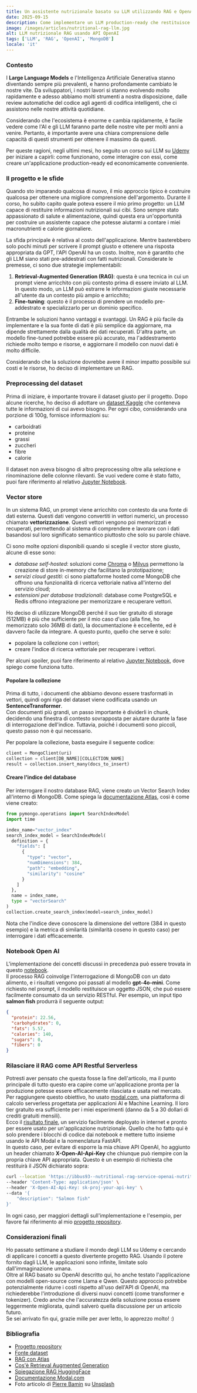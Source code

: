 ```yaml
---
title: Un assistente nutrizionale basato su LLM utilizzando RAG e OpenAI
date: 2025-09-15
description: Come implementare un LLM production-ready che restituisce informazioni nutrizionali sui cibi usando RAG
image: /images/articles/nutritional-rag-llm.jpg
alt: LLM nutrizionale RAG usando API OpenAI
tags: ['LLM', 'RAG', 'OpenAI', 'MongoDB']
locale: 'it'
---
```


### Contesto

I **Large Language Models** e l'Intelligenza Artificiale Generativa stanno diventando sempre più prevalenti, e hanno profondamente cambiato le nostre vite. Da sviluppatori, i nostri lavori si stanno evolvendo molto rapidamente e adesso abbiamo molti strumenti a nostra disposizione, dalle review automatiche del codice agli agenti di codifica intelligenti, che ci assistono nelle nostre attività quotidiane.

Considerando che l'ecosistema è enorme e cambia rapidamente, è facile vedere come l'AI e gli LLM faranno parte delle nostre vite per molti anni a venire. Pertanto, è importante avere una chiara comprensione delle capacità di questi strumenti per ottenere il massimo da questi.

Per queste ragioni, negli ultimi mesi, ho seguito un corso sui LLM su <a href="https://www.udemy.com/course/llm-engineering-master-ai-and-large-language-models/" target="_blank">Udemy</a> per iniziare a capirli: come funzionano, come interagire con essi, come creare un'applicazione production-ready ed economicamente conveniente.

### Il progetto e le sfide

Quando sto imparando qualcosa di nuovo, il mio approccio tipico è costruire qualcosa per ottenere una migliore comprensione dell'argomento. Durante il corso, ho subito capito quale poteva essere il mio primo progetto: un LLM capace di restituire informazioni nutrizionali sui cibi. Sono sempre stato appassionato di salute e alimentazione, quindi questa era un'opportunità per costruire un assistente capace che potesse aiutarmi a contare i miei macronutrienti e calorie giornaliere.

La sfida principale è relativa al costo dell'applicazione. Mentre basterebbero solo pochi minuti per scrivere il prompt giusto e ottenere una risposta appropriata da GPT, l'API OpenAI ha un costo. Inoltre, non è garantito che gli LLM siano stati pre-addestrati con fatti nutrizionali. Considerate le premesse, ci sono due strategie implementabili:

1. **Retrieval-Augmented Generation (RAG)**: questa è una tecnica in cui un prompt viene arricchito con più contesto prima di essere inviato al LLM. In questo modo, un LLM può estrarre le informazioni giuste necessarie all'utente da un contesto più ampio e arricchito;
2. **Fine-tuning**: questo è il processo di prendere un modello pre-addestrato e specializzarlo per un dominio specifico.

Entrambe le soluzioni hanno vantaggi e svantaggi. Un RAG è più facile da implementare e la sua fonte di dati è più semplice da aggiornare, ma dipende strettamente dalla qualità dei dati recuperati. D'altra parte, un modello fine-tuned potrebbe essere più accurato, ma l'addestramento richiede molto tempo e risorse, e aggiornare il modello con nuovi dati è molto difficile.

Considerando che la soluzione dovrebbe avere il minor impatto possibile sui costi e le risorse, ho deciso di implementare un RAG.

### Preprocessing del dataset

Prima di iniziare, è importante trovare il dataset giusto per il progetto. Dopo alcune ricerche, ho deciso di adottare un <a href="https://www.kaggle.com/datasets/shrutisaxena/food-nutrition-dataset" target="_blank">dataset Kaggle</a> che conteneva tutte le informazioni di cui avevo bisogno. Per ogni cibo, considerando una porzione di 100g, fornisce informazioni su:

- carboidrati
- proteine
- grassi
- zuccheri
- fibre
- calorie

Il dataset non aveva bisogno di altro preprocessing oltre alla selezione e rinominazione delle colonne rilevanti. Se vuoi vedere come è stato fatto, puoi fare riferimento al relativo <a href="https://github.com/federicoibba/nutritional-information-rag/blob/main/notebooks/0_dataset-food.ipynb" target="_blank">Jupyter Notebook</a>.

### Vector store

In un sistema RAG, un prompt viene arricchito con contesto da una fonte di dati esterna. Questi dati vengono convertiti in vettori numerici, un processo chiamato **vettorizzazione**. Questi vettori vengono poi memorizzati e recuperati, permettendo al sistema di comprendere e lavorare con i dati basandosi sul loro significato semantico piuttosto che solo su parole chiave.

Ci sono molte opzioni disponibili quando si sceglie il vector store giusto, alcune di esse sono:

- _database self-hosted_: soluzioni come <a href="https://www.trychroma.com/" target="_blank">Chroma</a> o <a href="https://milvus.io/" target="_blank">Milvus</a> permettono la creazione di store in-memory che facilitano la prototipazione;
- _servizi cloud gestiti_: ci sono piattaforme hosted come MongoDB che offrono una funzionalità di ricerca vettoriale nativa all'interno del servizio cloud;
- _estensioni per database tradizionali_: database come PostgreSQL e Redis offrono integrazione per memorizzare e recuperare vettori.

Ho deciso di utilizzare MongoDB perché il suo tier gratuito di storage (512MB) è più che sufficiente per il mio caso d'uso (alla fine, ho memorizzato solo 36MB di dati), la documentazione è eccellente, ed è davvero facile da integrare. A questo punto, quello che serve è solo:

- popolare la collezione con i vettori;
- creare l'indice di ricerca vettoriale per recuperare i vettori.

Per alcuni spoiler, puoi fare riferimento al relativo <a href="https://github.com/federicoibba/nutritional-information-rag/blob/main/notebooks/1_create_vectorstore.ipynb" target="_blank">Jupyter Notebook</a>, dove spiego come funziona tutto.

#### Popolare la collezione

Prima di tutto, i documenti che abbiamo devono essere trasformati in vettori, quindi ogni riga del dataset viene codificata usando un **SentenceTransformer**.  
Con documenti più grandi, un passo importante è dividerli in chunk, decidendo una finestra di contesto sovrapposta per aiutare durante la fase di interrogazione dell'indice. Tuttavia, poiché i documenti sono piccoli, questo passo non è qui necessario.

Per popolare la collezione, basta eseguire il seguente codice:

```python
client = MongoClient(uri)
collection = client[DB_NAME][COLLECTION_NAME]
result = collection.insert_many(docs_to_insert)
```

#### Creare l'indice del database

Per interrogare il nostro database RAG, viene creato un Vector Search Index all'interno di MongoDB. Come spiega la <a href="https://www.mongodb.com/docs/atlas/atlas-vector-search/rag/#use-mongodb-vector-search-to-retrieve-documents.-4" target="_blank">documentazione Atlas</a>, così è come viene creato:

```python
from pymongo.operations import SearchIndexModel
import time

index_name="vector_index"
search_index_model = SearchIndexModel(
  definition = {
    "fields": [
      {
        "type": "vector",
        "numDimensions": 384,
        "path": "embedding",
        "similarity": "cosine"
      }
    ]
  },
  name = index_name,
  type = "vectorSearch"
)
collection.create_search_index(model=search_index_model)
```

Nota che l'indice deve conoscere la dimensione del vettore (384 in questo esempio) e la metrica di similarità (similarità coseno in questo caso) per interrogare i dati efficacemente.

### Notebook Open AI

L'implementazione dei concetti discussi in precedenza può essere trovata in questo <a href="https://github.com/federicoibba/nutritional-information-rag/blob/main/notebooks/2.0_open-ai.ipynb" target="_blank">notebook</a>.  
Il processo RAG coinvolge l'interrogazione di MongoDB con un dato alimento, e i risultati vengono poi passati al modello **gpt-4o-mini**. Come richiesto nel prompt, il modello restituisce un oggetto JSON, che può essere facilmente consumato da un servizio RESTful. Per esempio, un input tipo **salmon fish** produrrà il seguente output:

```json
{
  "protein": 22.56,
  "carbohydrates": 0,
  "fats": 5.57,
  "calories": 140,
  "sugars": 0,
  "fibers": 0
}
```

### Rilasciare il RAG come API Restful Serverless

Potresti aver pensato che questa fosse la fine dell'articolo, ma il punto principale di tutto questo era capire come un'applicazione pronta per la produzione potesse essere efficacemente rilasciata e usata nel mercato.  
Per raggiungere questo obiettivo, ho usato <a href="https://modal.com" target="_blank">modal.com</a>, una piattaforma di calcolo serverless progettata per applicazioni AI e Machine Learning. Il loro tier gratuito era sufficiente per i miei esperimenti (danno da 5 a 30 dollari di crediti gratuiti mensili).  
Ecco il <a href="https://github.com/federicoibba/nutritional-information-rag/blob/main/services/openai-api.py" target="_blank">risultato finale</a>, un servizio facilmente deployato in internet e pronto per essere usato per un'applicazione nutrizionale. Quello che ho fatto qui è solo prendere i blocchi di codice dai notebook e mettere tutto insieme usando le API Modal e la nomenclatura FastAPI.  
In questo caso, per evitare di esporre la mia chiave API OpenAI, ho aggiunto un header chiamato **X-Open-AI-Api-Key** che chiunque può riempire con la propria chiave API appropriata. Questo è un esempio di richiesta che restituirà il JSON dichiarato sopra:

```bash
curl --location 'https://ibbus93--nutritional-rag-service-openai-nutritionalragse-f9d7ea.modal.run' \
--header 'Content-Type: application/json' \
--header 'X-Open-AI-Api-Key: sk-proj-your-api-key' \
--data '{
    "description": "Salmon fish"
}'
```

In ogni caso, per maggiori dettagli sull'implementazione e l'esempio, per favore fai riferimento al mio <a href="https://github.com/federicoibba/nutritional-information-rag/" target="_blank">progetto repository</a>.

### Considerazioni finali

Ho passato settimane a studiare il mondo degli LLM su Udemy e cercando di applicare i concetti a questo divertente progetto RAG. Usando il potere fornito dagli LLM, le applicazioni sono infinite, limitate solo dall'immaginazione umana.  
Oltre al RAG basato su OpenAI descritto qui, ho anche testato l'applicazione con modelli open-source come Llama e Qwen. Questo approccio potrebbe potenzialmente ridurre i costi rispetto all'uso dell'API di OpenAI, ma richiederebbe l'introduzione di diversi nuovi concetti (come transformer e tokenizer). Credo anche che l'accuratezza della soluzione possa essere leggermente migliorata, quindi salverò quella discussione per un articolo futuro.  
Se sei arrivato fin qui, grazie mille per aver letto, lo apprezzo molto! :)

### Bibliografia

- [Progetto repository](https://github.com/federicoibba/nutritional-information-rag/)
- [Fonte dataset](https://www.kaggle.com/datasets/shrutisaxena/food-nutrition-dataset)
- [RAG con Atlas](https://www.mongodb.com/docs/atlas/atlas-vector-search/rag/#std-label-avs-rag)
- [Cos'è Retrieval Augmented Generation](https://www.databricks.com/glossary/retrieval-augmented-generation-rag)
- [Spiegazione RAG HuggingFace](https://huggingface.co/learn/cookbook/advanced_rag)
- [Documentazione Modal.com](https://modal.com/docs)
- Foto articolo di <a href="https://unsplash.com/@bamin?utm_content=creditCopyText&utm_medium=referral&utm_source=unsplash" target="_blank">Pierre Bamin</a> su <a href="https://unsplash.com/photos/used-paint-brushes-RwccoChIGB8?utm_content=creditCopyText&utm_medium=referral&utm_source=unsplash" target="_blank">Unsplash</a>
